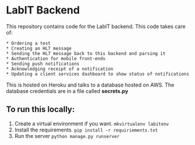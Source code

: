 # **LabIT Backend**

This repository contains code for the LabIT backend. This code takes 
care of:

    * Ordering a test
    * Creating an HL7 message
    * Sending the HL7 message back to this backend and parsing it
    * Authentication for mobile front-ends 
    * Sending push notifications
    * Acknowledging receipt of a notification
    * Updating a client services dashboard to show status of notifications
    
    
This is hosted on Heroku and talks to a database hosted on AWS. The
database credentials are in a file called **secrets.py**

## To run this locally:

1. Create a virtual environment if you want.
```mkvirtualenv labitenv```
2. Install the requirements.
```pip install -r requiriements.txt```
3. Run the server
```python manage.py runserver```